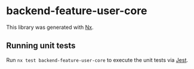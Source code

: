# backend-feature-user-core

This library was generated with [Nx](https://nx.dev).

## Running unit tests

Run `nx test backend-feature-user-core` to execute the unit tests via [Jest](https://jestjs.io).
